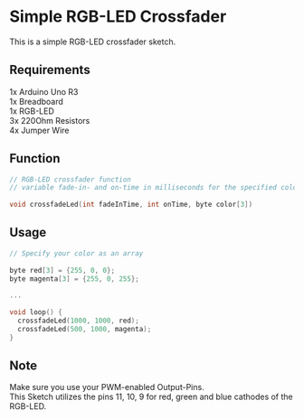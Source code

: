 # Simple RGB-LED Crossfader
  
This is a simple RGB-LED crossfader sketch.
  
## Requirements
  
1x Arduino Uno R3  
1x Breadboard  
1x RGB-LED  
3x 220Ohm Resistors  
4x Jumper Wire  
  
## Function
  
```c
// RGB-LED crossfader function  
// variable fade-in- and on-time in milliseconds for the specified color  
  
void crossfadeLed(int fadeInTime, int onTime, byte color[3])  
``` 
  
## Usage

```c
// Specify your color as an array  
  
byte red[3] = {255, 0, 0};  
byte magenta[3] = {255, 0, 255};  
  
...  
  
void loop() {  
  crossfadeLed(1000, 1000, red);  
  crossfadeLed(500, 1000, magenta);  
}  
``` 
  
## Note
  
Make sure you use your PWM-enabled Output-Pins.  
This Sketch utilizes the pins 11, 10, 9 for red, green and blue cathodes of the RGB-LED.
